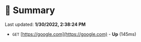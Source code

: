 # 📖 Summary
Last updated: **1/30/2022, 2:38:24 PM**

- `GET` [https://google.com](https://google.com) - **Up** (145ms)
